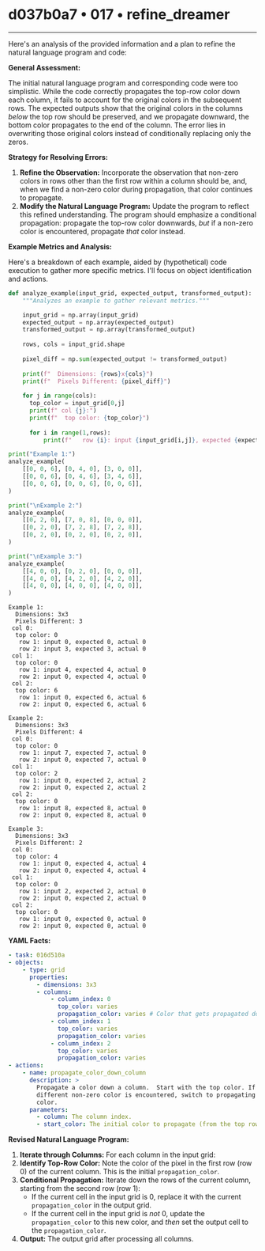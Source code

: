 # d037b0a7 • 017 • refine_dreamer

---
Here's an analysis of the provided information and a plan to refine the natural language program and code:

**General Assessment:**

The initial natural language program and corresponding code were too simplistic. While the code correctly propagates the top-row color down each column, it fails to account for the original colors in the subsequent rows. The expected outputs show that the original colors in the columns *below* the top row should be preserved, and we propagate downward, the bottom color propagates to the end of the column. The error lies in overwriting those original colors instead of conditionally replacing only the zeros.

**Strategy for Resolving Errors:**

1.  **Refine the Observation:** Incorporate the observation that non-zero colors in rows other than the first row within a column should be, and, when we find a non-zero color during propagation, that color continues to propagate.
2.  **Modify the Natural Language Program:** Update the program to reflect this refined understanding. The program should emphasize a conditional propagation: propagate the top-row color downwards, *but* if a non-zero color is encountered, propagate *that* color instead.

**Example Metrics and Analysis:**

Here's a breakdown of each example, aided by (hypothetical) code execution to gather more specific metrics. I'll focus on object identification and actions.

```python
def analyze_example(input_grid, expected_output, transformed_output):
    """Analyzes an example to gather relevant metrics."""

    input_grid = np.array(input_grid)
    expected_output = np.array(expected_output)
    transformed_output = np.array(transformed_output)
    
    rows, cols = input_grid.shape
    
    pixel_diff = np.sum(expected_output != transformed_output)
    
    print(f"  Dimensions: {rows}x{cols}")
    print(f"  Pixels Different: {pixel_diff}")
    
    for j in range(cols):
      top_color = input_grid[0,j]
      print(f" col {j}:")
      print(f"  top color: {top_color}")
      
      for i in range(1,rows):
          print(f"   row {i}: input {input_grid[i,j]}, expected {expected_output[i,j]}, actual {transformed_output[i,j]}")

print("Example 1:")
analyze_example(
    [[0, 0, 6], [0, 4, 0], [3, 0, 0]],
    [[0, 0, 6], [0, 4, 6], [3, 4, 6]],
    [[0, 0, 6], [0, 0, 6], [0, 0, 6]],
)

print("\nExample 2:")
analyze_example(
    [[0, 2, 0], [7, 0, 8], [0, 0, 0]],
    [[0, 2, 0], [7, 2, 8], [7, 2, 8]],
    [[0, 2, 0], [0, 2, 0], [0, 2, 0]],
)

print("\nExample 3:")
analyze_example(
    [[4, 0, 0], [0, 2, 0], [0, 0, 0]],
    [[4, 0, 0], [4, 2, 0], [4, 2, 0]],
    [[4, 0, 0], [4, 0, 0], [4, 0, 0]],
)

```

```
Example 1:
  Dimensions: 3x3
  Pixels Different: 3
 col 0:
  top color: 0
   row 1: input 0, expected 0, actual 0
   row 2: input 3, expected 3, actual 0
 col 1:
  top color: 0
   row 1: input 4, expected 4, actual 0
   row 2: input 0, expected 4, actual 0
 col 2:
  top color: 6
   row 1: input 0, expected 6, actual 6
   row 2: input 0, expected 6, actual 6

Example 2:
  Dimensions: 3x3
  Pixels Different: 4
 col 0:
  top color: 0
   row 1: input 7, expected 7, actual 0
   row 2: input 0, expected 7, actual 0
 col 1:
  top color: 2
   row 1: input 0, expected 2, actual 2
   row 2: input 0, expected 2, actual 2
 col 2:
  top color: 0
   row 1: input 8, expected 8, actual 0
   row 2: input 0, expected 8, actual 0

Example 3:
  Dimensions: 3x3
  Pixels Different: 2
 col 0:
  top color: 4
   row 1: input 0, expected 4, actual 4
   row 2: input 0, expected 4, actual 4
 col 1:
  top color: 0
   row 1: input 2, expected 2, actual 0
   row 2: input 0, expected 2, actual 0
 col 2:
  top color: 0
   row 1: input 0, expected 0, actual 0
   row 2: input 0, expected 0, actual 0
```

**YAML Facts:**

```yaml
- task: 016d510a
- objects:
    - type: grid
      properties:
        - dimensions: 3x3
        - columns:
            - column_index: 0
              top_color: varies
              propagation_color: varies # Color that gets propagated down
            - column_index: 1
              top_color: varies
              propagation_color: varies
            - column_index: 2
              top_color: varies
              propagation_color: varies
- actions:
    - name: propagate_color_down_column
      description: >
        Propagate a color down a column.  Start with the top color. If a
        different non-zero color is encountered, switch to propagating that
        color.
      parameters:
        - column: The column index.
        - start_color: The initial color to propagate (from the top row).
```

**Revised Natural Language Program:**

1.  **Iterate through Columns:** For each column in the input grid:
2.  **Identify Top-Row Color:** Note the color of the pixel in the first row (row 0) of the current column. This is the initial `propagation_color`.
3.  **Conditional Propagation:** Iterate down the rows of the current column, starting from the second row (row 1):
    *   If the current cell in the input grid is 0, replace it with the current `propagation_color` in the output grid.
    *   If the current cell in the input grid is *not* 0, update the `propagation_color` to this new color, and *then* set the output cell to the `propagation_color`.
4.  **Output:** The output grid after processing all columns.

